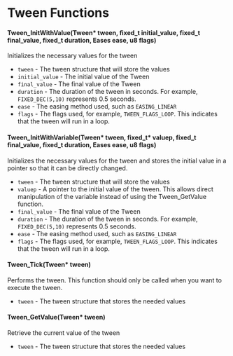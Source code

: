 # Tween Functions
#### Tween_InitWithValue(Tween* tween, fixed_t initial_value, fixed_t final_value, fixed_t duration, Eases ease, u8 flags)
Initializes the necessary values for the tween
- `tween` - The tween structure that will store the values
- `initial_value` - The initial value of the Tween
- `final_value` - The final value of the Tween
- `duration` - The duration of the tween in seconds. For example, `FIXED_DEC(5,10)` represents 0.5 seconds.
- `ease` - The easing method used, such as `EASING_LINEAR`
- `flags` -  The flags used, for example, `TWEEN_FLAGS_LOOP`. This indicates that the tween will run in a loop.

#### Tween_InitWithVariable(Tween* tween, fixed_t* valuep, fixed_t final_value, fixed_t duration, Eases ease, u8 flags)
Initializes the necessary values for the tween and stores the initial value in a pointer so that it can be directly changed.
- `tween` - The tween structure that will store the values
- `valuep` - A pointer to the initial value of the tween. This allows direct manipulation of the variable instead of using the Tween_GetValue function.
- `final_value` - The final value of the Tween
- `duration` - The duration of the tween in seconds. For example, `FIXED_DEC(5,10)` represents 0.5 seconds.
- `ease` - The easing method used, such as `EASING_LINEAR`
- `flags` -  The flags used, for example, `TWEEN_FLAGS_LOOP`. This indicates that the tween will run in a loop.

#### Tween_Tick(Tween* tween)
Performs the tween. This function should only be called when you want to execute the tween.
- `tween` - The tween structure that stores the needed values

#### Tween_GetValue(Tween* tween)
Retrieve the current value of the tween
- `tween` - The tween structure that stores the needed values
